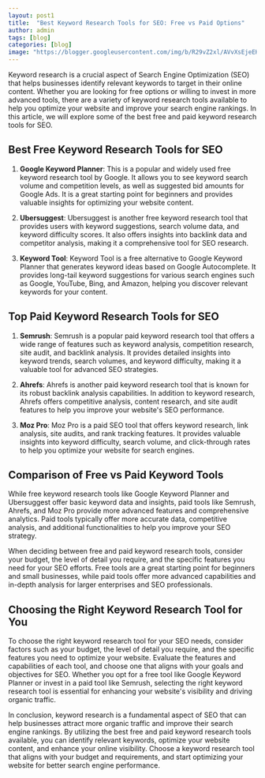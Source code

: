 ```yaml
---
layout: post1
title:  "Best Keyword Research Tools for SEO: Free vs Paid Options"
author: admin
tags: [blog]
categories: [blog]
image: "https://blogger.googleusercontent.com/img/b/R29vZ2xl/AVvXsEjeEHwYb9fbDOlJ_olhly-jOEoz_oLFw3PCiRO6r8PhF1dzZU_R2gv74uqcJjsiNt4Ny7SPkyaiOEHmKTkAhJABJen_s2gCyhmoMIs3fwYdcJGK5CZ6uIqWjgYx2gKSNCGXKmgUQIM3r1HOi3Bvl9xOFMM6OsqzklBL1mpzzRQib8ugX-2ImYga9K-cTYPa/s1600/20240421_094618.png"
---
```



<p>Keyword research is a crucial aspect of Search Engine Optimization (SEO) that helps businesses identify relevant keywords to target in their online content. Whether you are looking for free options or willing to invest in more advanced tools, there are a variety of keyword research tools available to help you optimize your website and improve your search engine rankings. In this article, we will explore some of the best free and paid keyword research tools for SEO.</p>
<h2>Best Free Keyword Research Tools for SEO</h2>
<ol>
<li>
<p><strong>Google Keyword Planner</strong>: This is a popular and widely used free keyword research tool by Google. It allows you to see keyword search volume and competition levels, as well as suggested bid amounts for Google Ads. It is a great starting point for beginners and provides valuable insights for optimizing your website content.</p>
</li>
<li>
<p><strong>Ubersuggest</strong>: Ubersuggest is another free keyword research tool that provides users with keyword suggestions, search volume data, and keyword difficulty scores. It also offers insights into backlink data and competitor analysis, making it a comprehensive tool for SEO research.</p>
</li>
<li>
<p><strong>Keyword Tool</strong>: Keyword Tool is a free alternative to Google Keyword Planner that generates keyword ideas based on Google Autocomplete. It provides long-tail keyword suggestions for various search engines such as Google, YouTube, Bing, and Amazon, helping you discover relevant keywords for your content.</p>
</li>
</ol>
<h2>Top Paid Keyword Research Tools for SEO</h2>
<ol>
<li>
<p><strong>Semrush</strong>: Semrush is a popular paid keyword research tool that offers a wide range of features such as keyword analysis, competition research, site audit, and backlink analysis. It provides detailed insights into keyword trends, search volumes, and keyword difficulty, making it a valuable tool for advanced SEO strategies.</p>
</li>
<li>
<p><strong>Ahrefs</strong>: Ahrefs is another paid keyword research tool that is known for its robust backlink analysis capabilities. In addition to keyword research, Ahrefs offers competitive analysis, content research, and site audit features to help you improve your website's SEO performance.</p>
</li>
<li>
<p><strong>Moz Pro</strong>: Moz Pro is a paid SEO tool that offers keyword research, link analysis, site audits, and rank tracking features. It provides valuable insights into keyword difficulty, search volume, and click-through rates to help you optimize your website for search engines.</p>
</li>
</ol>
<h2>Comparison of Free vs Paid Keyword Tools</h2>
<p>While free keyword research tools like Google Keyword Planner and Ubersuggest offer basic keyword data and insights, paid tools like Semrush, Ahrefs, and Moz Pro provide more advanced features and comprehensive analytics. Paid tools typically offer more accurate data, competitive analysis, and additional functionalities to help you improve your SEO strategy.</p>
<p>When deciding between free and paid keyword research tools, consider your budget, the level of detail you require, and the specific features you need for your SEO efforts. Free tools are a great starting point for beginners and small businesses, while paid tools offer more advanced capabilities and in-depth analysis for larger enterprises and SEO professionals.</p>
<h2>Choosing the Right Keyword Research Tool for You</h2>
<p>To choose the right keyword research tool for your SEO needs, consider factors such as your budget, the level of detail you require, and the specific features you need to optimize your website. Evaluate the features and capabilities of each tool, and choose one that aligns with your goals and objectives for SEO. Whether you opt for a free tool like Google Keyword Planner or invest in a paid tool like Semrush, selecting the right keyword research tool is essential for enhancing your website's visibility and driving organic traffic.</p>
<p>In conclusion, keyword research is a fundamental aspect of SEO that can help businesses attract more organic traffic and improve their search engine rankings. By utilizing the best free and paid keyword research tools available, you can identify relevant keywords, optimize your website content, and enhance your online visibility. Choose a keyword research tool that aligns with your budget and requirements, and start optimizing your website for better search engine performance.</p>


